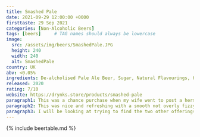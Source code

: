 ```yaml
---
title: Smashed Pale
date: 2021-09-29 12:00:00 +0000
firsttaste: 29 Sep 2021
categories: [Non-Alcoholic Beers]
tags: [beers]     # TAG names should always be lowercase
image:
  src: /assets/img/beers/SmashedPale.JPG
  height: 240
  width: 240
  alt: SmashedPale
country: UK
abv: <0.05%
ingredients: De-alcholised Pale Ale Beer, Sugar, Natural Flavourings, Hop Extract
released: 2020
rating: 7/10
website: https://drynks.store/products/smashed-pale
paragraph1: This was a chance purchase when my wife went to post a hermes parcel in random garage when we were out and about which she spotted in the reduced to clear. A sutle sweet smell when I poured and my wife stole the first sip and said this was nice and I would happily drink that.
paragraph2: This was nice and refreshing with a smooth not overly fizzy taste, and you can certainly taste the added sugar almost a toffee like taste. All in all a nice pale ale that went down well
paragraph3: I will be looking at trying to find the two other offerings (Smashed Larger and Smashed Citrus) from Drinks Unlimited as this one has certainly wet my appetite
---
```

{% include beertable.md %}
